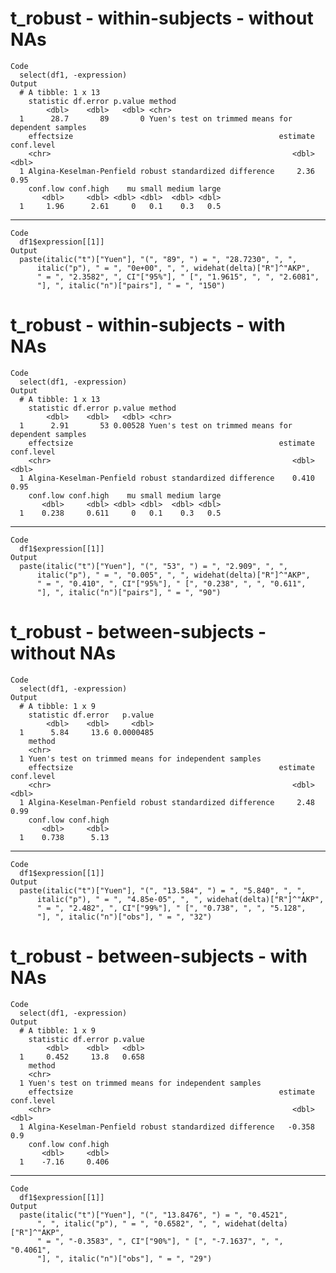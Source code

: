 # t_robust - within-subjects - without NAs

    Code
      select(df1, -expression)
    Output
      # A tibble: 1 x 13
        statistic df.error p.value method                                            
            <dbl>    <dbl>   <dbl> <chr>                                             
      1      28.7       89       0 Yuen's test on trimmed means for dependent samples
        effectsize                                              estimate conf.level
        <chr>                                                      <dbl>      <dbl>
      1 Algina-Keselman-Penfield robust standardized difference     2.36       0.95
        conf.low conf.high    mu small medium large
           <dbl>     <dbl> <dbl> <dbl>  <dbl> <dbl>
      1     1.96      2.61     0   0.1    0.3   0.5

---

    Code
      df1$expression[[1]]
    Output
      paste(italic("t")["Yuen"], "(", "89", ") = ", "28.7230", ", ", 
          italic("p"), " = ", "0e+00", ", ", widehat(delta)["R"]^"AKP", 
          " = ", "2.3582", ", CI"["95%"], " [", "1.9615", ", ", "2.6081", 
          "], ", italic("n")["pairs"], " = ", "150")

# t_robust - within-subjects - with NAs

    Code
      select(df1, -expression)
    Output
      # A tibble: 1 x 13
        statistic df.error p.value method                                            
            <dbl>    <dbl>   <dbl> <chr>                                             
      1      2.91       53 0.00528 Yuen's test on trimmed means for dependent samples
        effectsize                                              estimate conf.level
        <chr>                                                      <dbl>      <dbl>
      1 Algina-Keselman-Penfield robust standardized difference    0.410       0.95
        conf.low conf.high    mu small medium large
           <dbl>     <dbl> <dbl> <dbl>  <dbl> <dbl>
      1    0.238     0.611     0   0.1    0.3   0.5

---

    Code
      df1$expression[[1]]
    Output
      paste(italic("t")["Yuen"], "(", "53", ") = ", "2.909", ", ", 
          italic("p"), " = ", "0.005", ", ", widehat(delta)["R"]^"AKP", 
          " = ", "0.410", ", CI"["95%"], " [", "0.238", ", ", "0.611", 
          "], ", italic("n")["pairs"], " = ", "90")

# t_robust - between-subjects - without NAs

    Code
      select(df1, -expression)
    Output
      # A tibble: 1 x 9
        statistic df.error   p.value
            <dbl>    <dbl>     <dbl>
      1      5.84     13.6 0.0000485
        method                                              
        <chr>                                               
      1 Yuen's test on trimmed means for independent samples
        effectsize                                              estimate conf.level
        <chr>                                                      <dbl>      <dbl>
      1 Algina-Keselman-Penfield robust standardized difference     2.48       0.99
        conf.low conf.high
           <dbl>     <dbl>
      1    0.738      5.13

---

    Code
      df1$expression[[1]]
    Output
      paste(italic("t")["Yuen"], "(", "13.584", ") = ", "5.840", ", ", 
          italic("p"), " = ", "4.85e-05", ", ", widehat(delta)["R"]^"AKP", 
          " = ", "2.482", ", CI"["99%"], " [", "0.738", ", ", "5.128", 
          "], ", italic("n")["obs"], " = ", "32")

# t_robust - between-subjects - with NAs

    Code
      select(df1, -expression)
    Output
      # A tibble: 1 x 9
        statistic df.error p.value
            <dbl>    <dbl>   <dbl>
      1     0.452     13.8   0.658
        method                                              
        <chr>                                               
      1 Yuen's test on trimmed means for independent samples
        effectsize                                              estimate conf.level
        <chr>                                                      <dbl>      <dbl>
      1 Algina-Keselman-Penfield robust standardized difference   -0.358        0.9
        conf.low conf.high
           <dbl>     <dbl>
      1    -7.16     0.406

---

    Code
      df1$expression[[1]]
    Output
      paste(italic("t")["Yuen"], "(", "13.8476", ") = ", "0.4521", 
          ", ", italic("p"), " = ", "0.6582", ", ", widehat(delta)["R"]^"AKP", 
          " = ", "-0.3583", ", CI"["90%"], " [", "-7.1637", ", ", "0.4061", 
          "], ", italic("n")["obs"], " = ", "29")

